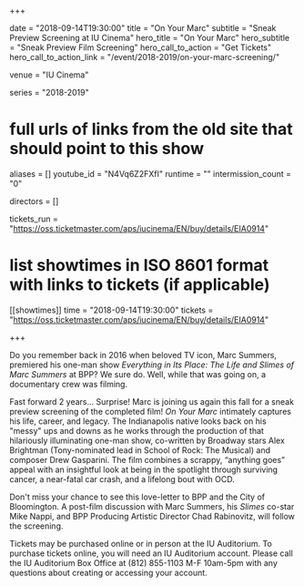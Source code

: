 +++

date = "2018-09-14T19:30:00"
title = "On Your Marc"
subtitle = "Sneak Preview Screening at IU Cinema"
hero_title = "On Your Marc"
hero_subtitle = "Sneak Preview Film Screening"
hero_call_to_action = "Get Tickets"
hero_call_to_action_link = "/event/2018-2019/on-your-marc-screening/"

venue = "IU Cinema"

series = "2018-2019"
# full urls of links from the old site that should point to this show
aliases = []
youtube_id = "N4Vq6Z2FXfI"
runtime = ""
intermission_count = "0"

directors = []

tickets_run = "https://oss.ticketmaster.com/aps/iucinema/EN/buy/details/EIA0914"

# list showtimes in ISO 8601 format with links to tickets (if applicable)
[[showtimes]]
    time = "2018-09-14T19:30:00"
    tickets = "https://oss.ticketmaster.com/aps/iucinema/EN/buy/details/EIA0914"

+++

Do you remember back in 2016 when beloved TV icon, Marc Summers, premiered his one-man show *Everything in Its Place: The Life and Slimes of Marc Summers* at BPP? We sure do. Well, while that was going on, a documentary crew was filming.

Fast forward 2 years... Surprise! Marc is joining us again this fall for a sneak preview screening of the completed film! *On Your Marc* intimately captures his life, career, and legacy. The Indianapolis native looks back on his "messy" ups and downs as he works through the production of that hilariously illuminating one-man show, co-written by Broadway stars Alex Brightman (Tony-nominated lead in School of Rock: The Musical) and composer Drew Gasparini. The film combines a scrappy, “anything goes” appeal with an insightful look at being in the spotlight through surviving cancer, a near-fatal car crash, and a lifelong bout with OCD.

Don't miss your chance to see this love-letter to BPP and the City of Bloomington. A post-film discussion with Marc Summers, his *Slimes* co-star Mike Nappi, and BPP Producing Artistic Director Chad Rabinovitz, will follow the screening.

Tickets may be purchased online or in person at the IU Auditorium. To purchase tickets online, you will need an IU Auditorium account. Please call the IU Auditorium Box Office at (812) 855-1103 M-F 10am-5pm with any questions about creating or accessing your account.
